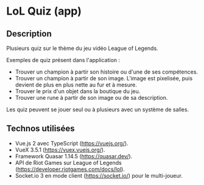 # LoL Quiz (app)



## Description

Plusieurs quiz sur le thème du jeu vidéo League of Legends.

Exemples de quiz présent dans l'application :

- Trouver un champion à partir son histoire ou d'une de ses compétences.
- Trouver un champion à partir de son image. L'image est pixelisée, puis devient de plus en plus nette au fur et à mesure.
- Trouver le prix d'un objet dans la boutique du jeu.
- Trouver une rune à partir de son image ou de sa description.

Les quiz peuvent se jouer seul ou à plusieurs avec un système de salles.

## Technos utilisées

- Vue.js 2 avec TypeScript (https://vuejs.org/).
- VueX 3.5.1 (https://vuex.vuejs.org/).
- Framework Quasar 1.14.5 (https://quasar.dev/).
- API de Riot Games sur League of Legends (https://developer.riotgames.com/docs/lol).
- Socket.io 3 en mode client (https://socket.io/) pour le multi-joueur.

